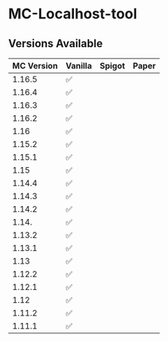 # MC-Localhost-tool


## Versions Available
|  MC Version | Vanilla | Spigot | Paper |
| ----------- | ------- | ------ | ------|
| 1.16.5      | ✅      | |
| 1.16.4      | ✅      | | 
| 1.16.3      | ✅      | |
| 1.16.2      | ✅      | |
| 1.16        | ✅      | |
| 1.15.2      | ✅      | |
| 1.15.1      | ✅      | |
| 1.15        | ✅      | |
| 1.14.4      | ✅      | |
| 1.14.3      | ✅      | |
| 1.14.2      | ✅      | |
| 1.14.       | ✅      | |
| 1.13.2      | ✅      | |
| 1.13.1      | ✅      | |
| 1.13        | ✅      | |
| 1.12.2      | ✅      | |
| 1.12.1      | ✅      | |
| 1.12        | ✅      | |
| 1.11.2      | ✅      | |
| 1.11.1      | ✅      | |

